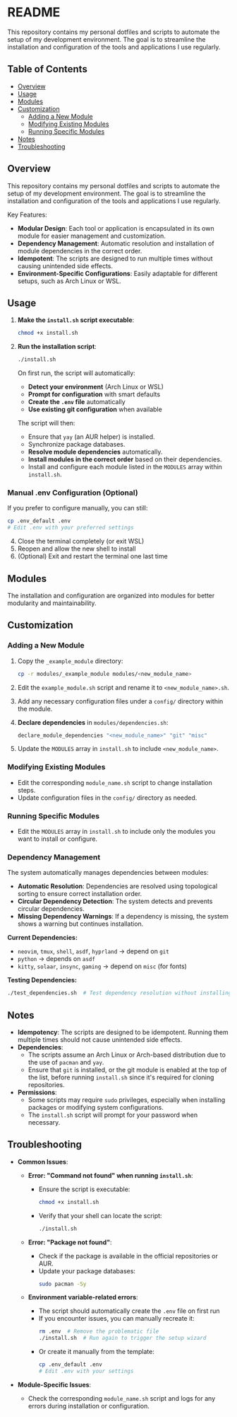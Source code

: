 # README

This repository contains my personal dotfiles and scripts to automate the setup of my development environment. The goal is to streamline the installation and configuration of the tools and applications I use regularly.

## Table of Contents

- [Overview](#overview)
- [Usage](#usage)
- [Modules](#modules)
- [Customization](#customization)
  - [Adding a New Module](#adding-a-new-module)
  - [Modifying Existing Modules](#modifying-existing-modules)
  - [Running Specific Modules](#running-specific-modules)
- [Notes](#notes)
- [Troubleshooting](#troubleshooting)

## Overview

This repository contains my personal dotfiles and scripts to automate the setup of my development environment. The goal is to streamline the installation and configuration of the tools and applications I use regularly.

Key Features:

- **Modular Design**: Each tool or application is encapsulated in its own module for easier management and customization.
- **Dependency Management**: Automatic resolution and installation of module dependencies in the correct order.
- **Idempotent**: The scripts are designed to run multiple times without causing unintended side effects.
- **Environment-Specific Configurations**: Easily adaptable for different setups, such as Arch Linux or WSL.

## Usage

1. **Make the `install.sh` script executable**:

   ```bash
   chmod +x install.sh
   ```

2. **Run the installation script**:

   ```bash
   ./install.sh
   ```

   On first run, the script will automatically:
   - **Detect your environment** (Arch Linux or WSL)
   - **Prompt for configuration** with smart defaults
   - **Create the `.env` file** automatically
   - **Use existing git configuration** when available

   The script will then:
   - Ensure that `yay` (an AUR helper) is installed.
   - Synchronize package databases.
   - **Resolve module dependencies** automatically.
   - **Install modules in the correct order** based on their dependencies.
   - Install and configure each module listed in the `MODULES` array within `install.sh`.

### Manual .env Configuration (Optional)

If you prefer to configure manually, you can still:

```bash
cp .env_default .env
# Edit .env with your preferred settings
```

4. Close the terminal completely (or exit WSL)
5. Reopen and allow the new shell to install
6. (Optional) Exit and restart the terminal one last time

## Modules

The installation and configuration are organized into modules for better modularity and maintainability.

## Customization

### Adding a New Module

1. Copy the `_example_module` directory:

   ```bash
   cp -r modules/_example_module modules/<new_module_name>
   ```

2. Edit the `example_module.sh` script and rename it to `<new_module_name>.sh`.
3. Add any necessary configuration files under a `config/` directory within the module.
4. **Declare dependencies** in `modules/dependencies.sh`:
   ```bash
   declare_module_dependencies "<new_module_name>" "git" "misc"
   ```
5. Update the `MODULES` array in `install.sh` to include `<new_module_name>`.

### Modifying Existing Modules

- Edit the corresponding `module_name.sh` script to change installation steps.
- Update configuration files in the `config/` directory as needed.

### Running Specific Modules

- Edit the `MODULES` array in `install.sh` to include only the modules you want to install or configure.

### Dependency Management

The system automatically manages dependencies between modules:

- **Automatic Resolution**: Dependencies are resolved using topological sorting to ensure correct installation order.
- **Circular Dependency Detection**: The system detects and prevents circular dependencies.
- **Missing Dependency Warnings**: If a dependency is missing, the system shows a warning but continues installation.

**Current Dependencies:**
- `neovim`, `tmux`, `shell`, `asdf`, `hyprland` → depend on `git`
- `python` → depends on `asdf`
- `kitty`, `solaar`, `insync`, `gaming` → depend on `misc` (for fonts)

**Testing Dependencies:**
```bash
./test_dependencies.sh  # Test dependency resolution without installing
```

## Notes

- **Idempotency**: The scripts are designed to be idempotent. Running them multiple times should not cause unintended side effects.
- **Dependencies**:
  - The scripts assume an Arch Linux or Arch-based distribution due to the use of `pacman` and `yay`.
  - Ensure that `git` is installed, or the git module is enabled at the top of the list, before running `install.sh` since it's required for cloning repositories.
- **Permissions**:
  - Some scripts may require `sudo` privileges, especially when installing packages or modifying system configurations.
  - The `install.sh` script will prompt for your password when necessary.

## Troubleshooting

- **Common Issues**:

  - **Error: "Command not found" when running `install.sh`**:

    - Ensure the script is executable:
      ```bash
      chmod +x install.sh
      ```
    - Verify that your shell can locate the script:
      ```bash
      ./install.sh
      ```

  - **Error: "Package not found"**:

    - Check if the package is available in the official repositories or AUR.
    - Update your package databases:
      ```bash
      sudo pacman -Sy
      ```

  - **Environment variable-related errors**:
    - The script should automatically create the `.env` file on first run
    - If you encounter issues, you can manually recreate it:
      ```bash
      rm .env  # Remove the problematic file
      ./install.sh  # Run again to trigger the setup wizard
      ```
    - Or create it manually from the template:
      ```bash
      cp .env_default .env
      # Edit .env with your settings
      ```

- **Module-Specific Issues**:
  - Check the corresponding `module_name.sh` script and logs for any errors during installation or configuration.
